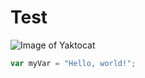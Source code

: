 # Test
![Image of Yaktocat](https://octodex.github.com/images/yaktocat.png)

``` javascript
var myVar = "Hello, world!";
```
